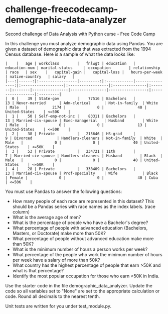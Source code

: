# challenge-freecodecamp-demographic-data-analyzer
Second challenge of Data Analysis with Python curse - Free Code Camp

In this challenge you must analyze demographic data using Pandas. You are given a dataset of demographic data that was extracted from the 1994 Census database. Here is a sample of what the data looks like:

    |    |   age | workclass        |   fnlwgt | education   |   education-num | marital-status     | occupation        | relationship   | race   | sex    |   capital-gain |   capital-loss |   hours-per-week | native-country   | salary   |
    |---:|------:|:-----------------|---------:|:------------|----------------:|:-------------------|:------------------|:---------------|:-------|:-------|---------------:|---------------:|-----------------:|:-----------------|:---------|
    |  0 |    39 | State-gov        |    77516 | Bachelors   |              13 | Never-married      | Adm-clerical      | Not-in-family  | White  | Male   |           2174 |              0 |               40 | United-States    | <=50K    |
    |  1 |    50 | Self-emp-not-inc |    83311 | Bachelors   |              13 | Married-civ-spouse | Exec-managerial   | Husband        | White  | Male   |              0 |              0 |               13 | United-States    | <=50K    |
    |  2 |    38 | Private          |   215646 | HS-grad     |               9 | Divorced           | Handlers-cleaners | Not-in-family  | White  | Male   |              0 |              0 |               40 | United-States    | <=50K    |
    |  3 |    53 | Private          |   234721 | 11th        |               7 | Married-civ-spouse | Handlers-cleaners | Husband        | Black  | Male   |              0 |              0 |               40 | United-States    | <=50K    |
    |  4 |    28 | Private          |   338409 | Bachelors   |              13 | Married-civ-spouse | Prof-specialty    | Wife           | Black  | Female |              0 |              0 |               40 | Cuba             | <=50K    |
You must use Pandas to answer the following questions:

- How many people of each race are represented in this dataset? This should be a Pandas series with race names as the index labels. (race column)
- What is the average age of men?
- What is the percentage of people who have a Bachelor's degree?
- What percentage of people with advanced education (Bachelors, Masters, or Doctorate) make more than 50K?
- What percentage of people without advanced education make more than 50K?
- What is the minimum number of hours a person works per week?
- What percentage of the people who work the minimum number of hours per week have a salary of more than 50K?
- What country has the highest percentage of people that earn >50K and what is that percentage?
- Identify the most popular occupation for those who earn >50K in India.

Use the starter code in the file demographic_data_analyzer. Update the code so all variables set to "None" are set to the appropriate calculation or code. Round all decimals to the nearest tenth.

Unit tests are written for you under test_module.py.
